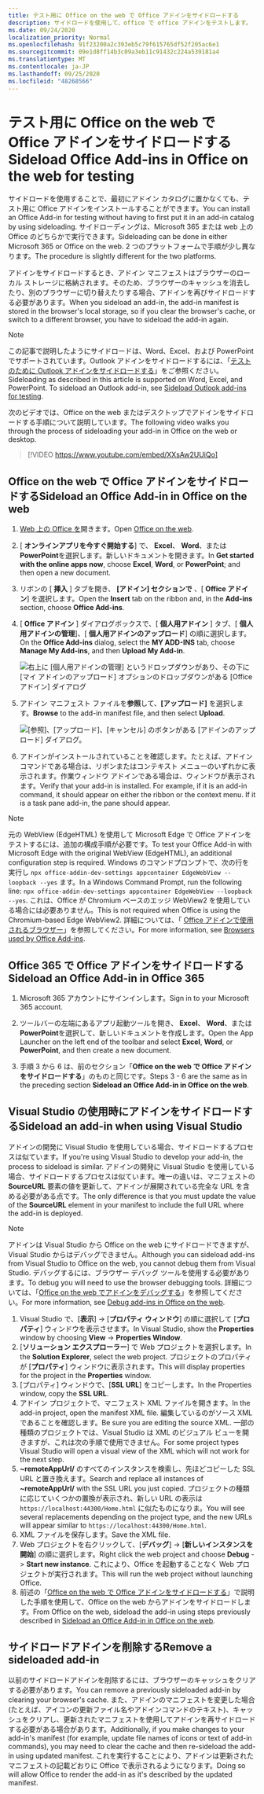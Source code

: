 ```yaml
---
title: テスト用に Office on the web で Office アドインをサイドロードする
description: サイドロードを使用して、office で office アドインをテストします。
ms.date: 09/24/2020
localization_priority: Normal
ms.openlocfilehash: 91f23200a2c393eb5c79f615765df52f205ac6e1
ms.sourcegitcommit: 09e1d8ff14b3c09a3eb11c91432c224a539181a4
ms.translationtype: MT
ms.contentlocale: ja-JP
ms.lasthandoff: 09/25/2020
ms.locfileid: "48268566"
---
```

# <a name="sideload-office-add-ins-in-office-on-the-web-for-testing"></a><span data-ttu-id="c4772-103">テスト用に Office on the web で Office アドインをサイドロードする</span><span class="sxs-lookup"><span data-stu-id="c4772-103">Sideload Office Add-ins in Office on the web for testing</span></span>

<span data-ttu-id="c4772-104">サイドロードを使用することで、最初にアドイン カタログに置かなくても、テスト用に Office アドインをインストールすることができます。</span><span class="sxs-lookup"><span data-stu-id="c4772-104">You can install an Office Add-in for testing without having to first put it in an add-in catalog by using sideloading.</span></span> <span data-ttu-id="c4772-105">サイドローディングは、Microsoft 365 または web 上の Office のどちらかで実行できます。</span><span class="sxs-lookup"><span data-stu-id="c4772-105">Sideloading can be done in either Microsoft 365 or Office on the web.</span></span> <span data-ttu-id="c4772-106">2 つのプラットフォームで手順が少し異なります。</span><span class="sxs-lookup"><span data-stu-id="c4772-106">The procedure is slightly different for the two platforms.</span></span>

<span data-ttu-id="c4772-107">アドインをサイドロードするとき、アドイン マニフェストはブラウザーのローカル ストレージに格納されます。そのため、ブラウザーのキャッシュを消去したり、別のブラウザーに切り替えたりする場合、アドインを再びサイドロードする必要があります。</span><span class="sxs-lookup"><span data-stu-id="c4772-107">When you sideload an add-in, the add-in manifest is stored in the browser's local storage, so if you clear the browser's cache, or switch to a different browser, you have to sideload the add-in again.</span></span>

> [!NOTE]
> <span data-ttu-id="c4772-p102">この記事で説明したようにサイドロードは、Word、Excel、および PowerPoint でサポートされています。Outlook アドインをサイドロードするには、「[テストのために Outlook アドインをサイドロードする](../outlook/sideload-outlook-add-ins-for-testing.md)」をご参照ください。</span><span class="sxs-lookup"><span data-stu-id="c4772-p102">Sideloading as described in this article is supported on Word, Excel, and PowerPoint. To sideload an Outlook add-in, see [Sideload Outlook add-ins for testing](../outlook/sideload-outlook-add-ins-for-testing.md).</span></span>

<span data-ttu-id="c4772-110">次のビデオでは、Office on the web またはデスクトップでアドインをサイドロードする手順について説明しています。</span><span class="sxs-lookup"><span data-stu-id="c4772-110">The following video walks you through the process of sideloading your add-in in Office on the web or desktop.</span></span>

> [!VIDEO https://www.youtube.com/embed/XXsAw2UUiQo]

## <a name="sideload-an-office-add-in-in-office-on-the-web"></a><span data-ttu-id="c4772-111">Office on the web で Office アドインをサイドロードする</span><span class="sxs-lookup"><span data-stu-id="c4772-111">Sideload an Office Add-in in Office on the web</span></span>

1. <span data-ttu-id="c4772-112">[Web 上の Office を](https://office.live.com/)開きます。</span><span class="sxs-lookup"><span data-stu-id="c4772-112">Open [Office on the web](https://office.live.com/).</span></span>

2. <span data-ttu-id="c4772-113">[ **オンラインアプリを今すぐ開始する**] で、 **Excel**、 **Word**、または **PowerPoint**を選択します。新しいドキュメントを開きます。</span><span class="sxs-lookup"><span data-stu-id="c4772-113">In **Get started with the online apps now**, choose **Excel**, **Word**, or **PowerPoint**; and then open a new document.</span></span>

3. <span data-ttu-id="c4772-114">リボンの [ **挿入** ] タブを開き、 **[アドイン] セクションで** 、[ **Office アドイン**] を選択します。</span><span class="sxs-lookup"><span data-stu-id="c4772-114">Open the **Insert** tab on the ribbon and, in the **Add-ins** section, choose **Office Add-ins**.</span></span>

4. <span data-ttu-id="c4772-115">[ **Office アドイン** ] ダイアログボックスで、[ **個人用アドイン** ] タブ、[ **個人用アドインの管理**]、[ **個人用アドインのアップロード**] の順に選択します。</span><span class="sxs-lookup"><span data-stu-id="c4772-115">On the **Office Add-ins** dialog, select the **MY ADD-INS** tab, choose **Manage My Add-ins**, and then **Upload My Add-in**.</span></span>

    ![右上に [個人用アドインの管理] というドロップダウンがあり、その下に [マイ アドインのアップロード] オプションのドロップダウンがある [Office アドイン] ダイアログ](../images/office-add-ins-my-account.png)

5. <span data-ttu-id="c4772-117">アドイン マニフェスト ファイルを**参照**して、**[アップロード]** を選択します。</span><span class="sxs-lookup"><span data-stu-id="c4772-117">**Browse** to the add-in manifest file, and then select **Upload**.</span></span>

    ![[参照]、[アップロード]、[キャンセル] のボタンがある [アドインのアップロード] ダイアログ。](../images/upload-add-in.png)

6. <span data-ttu-id="c4772-p103">アドインがインストールされていることを確認します。たとえば、アドイン コマンドである場合は、リボンまたはコンテキスト メニューのいずれかに表示されます。作業ウィンドウ アドインである場合は、ウィンドウが表示されます。</span><span class="sxs-lookup"><span data-stu-id="c4772-p103">Verify that your add-in is installed. For example, if it is an add-in command, it should appear on either the ribbon or the context menu. If it is a task pane add-in, the pane should appear.</span></span>

> [!NOTE]
> <span data-ttu-id="c4772-122">元の WebView (EdgeHTML) を使用して Microsoft Edge で Office アドインをテストするには、追加の構成手順が必要です。</span><span class="sxs-lookup"><span data-stu-id="c4772-122">To test your Office Add-in with Microsoft Edge with the original WebView (EdgeHTML), an additional configuration step is required.</span></span> <span data-ttu-id="c4772-123">Windows のコマンドプロンプトで、次の行を実行し `npx office-addin-dev-settings appcontainer EdgeWebView --loopback --yes` ます。</span><span class="sxs-lookup"><span data-stu-id="c4772-123">In a Windows Command Prompt, run the following line: `npx office-addin-dev-settings appcontainer EdgeWebView --loopback --yes`.</span></span> <span data-ttu-id="c4772-124">これは、Office が Chromium ベースのエッジ WebView2 を使用している場合には必要ありません。</span><span class="sxs-lookup"><span data-stu-id="c4772-124">This is not required when Office is using the Chromium-based Edge WebView2.</span></span> <span data-ttu-id="c4772-125">詳細については、「 [Office アドインで使用されるブラウザー](../concepts/browsers-used-by-office-web-add-ins.md)」を参照してください。</span><span class="sxs-lookup"><span data-stu-id="c4772-125">For more information, see [Browsers used by Office Add-ins](../concepts/browsers-used-by-office-web-add-ins.md).</span></span>

## <a name="sideload-an-office-add-in-in-office-365"></a><span data-ttu-id="c4772-126">Office 365 で Office アドインをサイドロードする</span><span class="sxs-lookup"><span data-stu-id="c4772-126">Sideload an Office Add-in in Office 365</span></span>

1. <span data-ttu-id="c4772-127">Microsoft 365 アカウントにサインインします。</span><span class="sxs-lookup"><span data-stu-id="c4772-127">Sign in to your Microsoft 365 account.</span></span>

2. <span data-ttu-id="c4772-128">ツールバーの左端にあるアプリ起動ツールを開き、 **Excel**、 **Word**、または **PowerPoint**を選択して、新しいドキュメントを作成します。</span><span class="sxs-lookup"><span data-stu-id="c4772-128">Open the App Launcher on the left end of the toolbar and select **Excel**, **Word**, or **PowerPoint**, and then create a new document.</span></span>

3. <span data-ttu-id="c4772-129">手順 3 から 6 は、前のセクション「**Office on the web で Office アドインをサイドロードする**」のものと同じです。</span><span class="sxs-lookup"><span data-stu-id="c4772-129">Steps 3 - 6 are the same as in the preceding section **Sideload an Office Add-in in Office on the web**.</span></span>

## <a name="sideload-an-add-in-when-using-visual-studio"></a><span data-ttu-id="c4772-130">Visual Studio の使用時にアドインをサイドロードする</span><span class="sxs-lookup"><span data-stu-id="c4772-130">Sideload an add-in when using Visual Studio</span></span>

<span data-ttu-id="c4772-131">アドインの開発に Visual Studio を使用している場合、サイドロードするプロセスは似ています。</span><span class="sxs-lookup"><span data-stu-id="c4772-131">If you're using Visual Studio to develop your add-in, the process to sideload is similar.</span></span> <span data-ttu-id="c4772-132">アドインの開発に Visual Studio を使用している場合、サイドロードするプロセスは似ています。唯一の違いは、マニフェストの **SourceURL** 要素の値を更新して、アドインが展開されている完全な URL を含める必要がある点です。</span><span class="sxs-lookup"><span data-stu-id="c4772-132">The only difference is that you must update the value of the **SourceURL** element in your manifest to include the full URL where the add-in is deployed.</span></span>

> [!NOTE]
> <span data-ttu-id="c4772-133">アドインは Visual Studio から Office on the web にサイドロードできますが、Visual Studio からはデバッグできません。</span><span class="sxs-lookup"><span data-stu-id="c4772-133">Although you can sideload add-ins from Visual Studio to Office on the web, you cannot debug them from Visual Studio.</span></span> <span data-ttu-id="c4772-134">デバッグするには、ブラウザー デバッグ ツールを使用する必要があります。</span><span class="sxs-lookup"><span data-stu-id="c4772-134">To debug you will need to use the browser debugging tools.</span></span> <span data-ttu-id="c4772-135">詳細については、「[Office on the web でアドインをデバッグする](debug-add-ins-in-office-online.md)」を参照してください。</span><span class="sxs-lookup"><span data-stu-id="c4772-135">For more information, see [Debug add-ins in Office on the web](debug-add-ins-in-office-online.md).</span></span>

1. <span data-ttu-id="c4772-136">Visual Studio で、[**表示**]  ->  [**プロパティ ウィンドウ**] の順に選択して [**プロパティ**] ウィンドウを表示させます。</span><span class="sxs-lookup"><span data-stu-id="c4772-136">In Visual Studio, show the **Properties** window by choosing **View** -> **Properties Window**.</span></span>
2. <span data-ttu-id="c4772-137">[**ソリューション エクスプローラー**] で Web プロジェクトを選択します。</span><span class="sxs-lookup"><span data-stu-id="c4772-137">In the **Solution Explorer**, select the web project.</span></span> <span data-ttu-id="c4772-138">プロジェクトのプロパティが [**プロパティ**] ウィンドウに表示されます。</span><span class="sxs-lookup"><span data-stu-id="c4772-138">This will display properties for the project in the **Properties** window.</span></span>
3. <span data-ttu-id="c4772-139">[プロパティ] ウィンドウで、[**SSL URL**] をコピーします。</span><span class="sxs-lookup"><span data-stu-id="c4772-139">In the Properties window, copy the **SSL URL**.</span></span>
4. <span data-ttu-id="c4772-140">アドイン プロジェクトで、マニフェスト XML ファイルを開きます。</span><span class="sxs-lookup"><span data-stu-id="c4772-140">In the add-in project, open the manifest XML file.</span></span> <span data-ttu-id="c4772-141">編集しているのがソース XML であることを確認します。</span><span class="sxs-lookup"><span data-stu-id="c4772-141">Be sure you are editing the source XML.</span></span> <span data-ttu-id="c4772-142">一部の種類のプロジェクトでは、Visual Studio は XML のビジュアル ビューを開きますが、これは次の手順で使用できません。</span><span class="sxs-lookup"><span data-stu-id="c4772-142">For some project types Visual Studio will open a visual view of the XML which will not work for the next step.</span></span>
5. <span data-ttu-id="c4772-143">**~remoteAppUrl/** のすべてのインスタンスを検索し、先ほどコピーした SSL URL と置き換えます。</span><span class="sxs-lookup"><span data-stu-id="c4772-143">Search and replace all instances of **~remoteAppUrl/** with the SSL URL you just copied.</span></span> <span data-ttu-id="c4772-144">プロジェクトの種類に応じていくつかの置換が表示され、新しい URL の表示は `https://localhost:44300/Home.html` に似たものになりま。</span><span class="sxs-lookup"><span data-stu-id="c4772-144">You will see several replacements depending on the project type, and the new URLs will appear similar to `https://localhost:44300/Home.html`.</span></span>
6. <span data-ttu-id="c4772-145">XML ファイルを保存します。</span><span class="sxs-lookup"><span data-stu-id="c4772-145">Save the XML file.</span></span>
7. <span data-ttu-id="c4772-146">Web プロジェクトを右クリックして、[**デバッグ**]  ->  [**新しいインスタンスを開始**] の順に選択します。</span><span class="sxs-lookup"><span data-stu-id="c4772-146">Right click the web project and choose **Debug** -> **Start new instance**.</span></span> <span data-ttu-id="c4772-147">これにより、Office を起動することなく Web プロジェクトが実行されます。</span><span class="sxs-lookup"><span data-stu-id="c4772-147">This will run the web project without launching Office.</span></span>
8. <span data-ttu-id="c4772-148">前述の「[Office on the web で Office アドインをサイドロードする](#sideload-an-office-add-in-in-office-on-the-web)」で説明した手順を使用して、Office on the web からアドインをサイドロードします。</span><span class="sxs-lookup"><span data-stu-id="c4772-148">From Office on the web, sideload the add-in using steps previously described in [Sideload an Office Add-in in Office on the web](#sideload-an-office-add-in-in-office-on-the-web).</span></span>

## <a name="remove-a-sideloaded-add-in"></a><span data-ttu-id="c4772-149">サイドロードアドインを削除する</span><span class="sxs-lookup"><span data-stu-id="c4772-149">Remove a sideloaded add-in</span></span>

<span data-ttu-id="c4772-150">以前のサイドロードアドインを削除するには、ブラウザーのキャッシュをクリアする必要があります。</span><span class="sxs-lookup"><span data-stu-id="c4772-150">You can remove a previously sideloaded add-in by clearing your browser's cache.</span></span> <span data-ttu-id="c4772-151">また、アドインのマニフェストを変更した場合 (たとえば、アイコンの更新ファイル名やアドインコマンドのテキスト)、キャッシュをクリアし、更新されたマニフェストを使用してアドインを再サイドロードする必要がある場合があります。</span><span class="sxs-lookup"><span data-stu-id="c4772-151">Additionally, if you make changes to your add-in's manifest (for example, update file names of icons or text of add-in commands), you may need to clear the cache and then re-sideload the add-in using updated manifest.</span></span> <span data-ttu-id="c4772-152">これを実行することにより、アドインは更新されたマニフェストの記載どおりに Office で表示されるようになります。</span><span class="sxs-lookup"><span data-stu-id="c4772-152">Doing so will allow Office to render the add-in as it's described by the updated manifest.</span></span>
